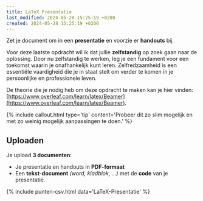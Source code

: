 ```yaml
---
title: LaTeX Presentatie
last_modified: 2024-05-28 15:25:19 +0200
created: 2024-05-28 15:25:19 +0200
---
```


Zet je document om in een **presentatie** en voorzie er **handouts** bij.  

Voor deze laatste opdracht wil ik dat jullie **zelfstandig** op zoek gaan naar de oplossing. Door nu zelfstandig te werken, leg je een fundament voor een toekomst waarin je onafhankelijk kunt leren. Zelfredzaamheid is een essentiële vaardigheid die je in staat stelt om verder te komen in je persoonlijke en professionele leven.

De theorie die je nodig heb om deze opdracht te maken kan je hier vinden: [https://www.overleaf.com/learn/latex/Beamer](https://www.overleaf.com/learn/latex/Beamer).

{% include callout.html type='tip' content='Probeer dit zo slim mogelijk en met zo weinig mogelijk aanpassingen te doen.' %}

## Uploaden
Je upload **3 documenten**:
- Je presentatie en handouts in **PDF-formaat**
- Een **tekst-document** *(word, kladblok, ...)* met de **code** van je presentatie.

{% include punten-csv.html data='LaTeX-Presentatie' %}